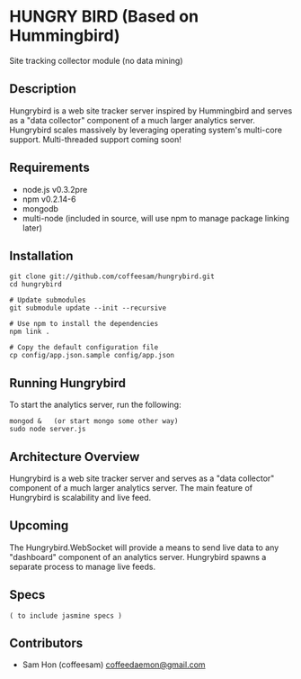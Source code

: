 HUNGRY BIRD (Based on Hummingbird)
==================================

Site tracking collector module (no data mining)



Description
---------------

Hungrybird is a web site tracker server inspired by Hummingbird and serves as a "data collector" component of a much larger analytics server.
Hungrybird scales massively by leveraging operating system's multi-core support. Multi-threaded support coming soon!


Requirements
-------------------

 * node.js v0.3.2pre
 * npm v0.2.14-6
 * mongodb
 * multi-node (included in source, will use npm to manage package linking later)


Installation
--------------

    git clone git://github.com/coffeesam/hungrybird.git
    cd hungrybird

    # Update submodules
    git submodule update --init --recursive
    
    # Use npm to install the dependencies
    npm link .

    # Copy the default configuration file
    cp config/app.json.sample config/app.json


Running Hungrybird
------------------------------

To start the analytics server, run the following:

    mongod &   (or start mongo some other way)
    sudo node server.js


Architecture Overview
---------------------

Hungrybird is a web site tracker server and serves as a "data collector" component of a
much larger analytics server. The main feature of Hungrybird is scalability and live feed.


Upcoming
--------------------
The Hungrybird.WebSocket will provide a means to send live data to any "dashboard" component of
an analytics server. Hungrybird spawns a separate process to manage live feeds.


Specs
--------

    ( to include jasmine specs )


Contributors
------------

 * Sam Hon (coffeesam) <coffeedaemon@gmail.com>



